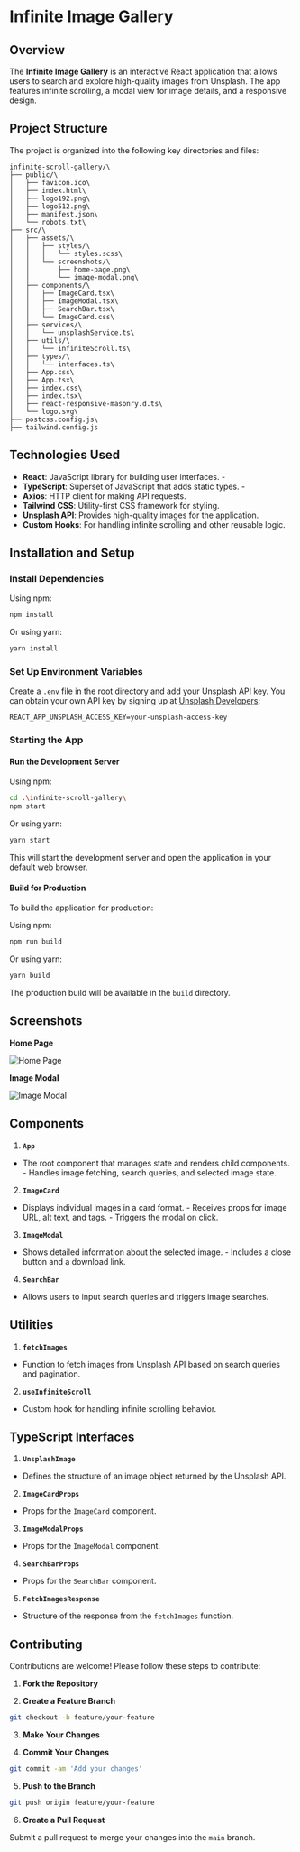 # Infinite Image Gallery

## Overview

The **Infinite Image Gallery** is an interactive React application
that allows users to search and explore high-quality images from
Unsplash. The app features infinite scrolling, a modal view for image
details, and a responsive design.

## Project Structure

The project is organized into the following key directories and files:

```arduino
infinite-scroll-gallery/\
├── public/\
│   ├── favicon.ico\
│   ├── index.html\
│   ├── logo192.png\
│   ├── logo512.png\
│   ├── manifest.json\
│   └── robots.txt\
├── src/\
│   ├── assets/\
│   │   ├── styles/\
│   │   │   └── styles.scss\
│   │   └── screenshots/\
│   │       ├── home-page.png\
│   │       └── image-modal.png\
│   ├── components/\
│   │   ├── ImageCard.tsx\
│   │   ├── ImageModal.tsx\
│   │   ├── SearchBar.tsx\
│   │   └── ImageCard.css\
│   ├── services/\
│   │   └── unsplashService.ts\
│   ├── utils/\
│   │   └── infiniteScroll.ts\
│   ├── types/\
│   │   └── interfaces.ts\
│   ├── App.css\
│   ├── App.tsx\
│   ├── index.css\
│   ├── index.tsx\
│   ├── react-responsive-masonry.d.ts\
│   └── logo.svg\
├── postcss.config.js\
├── tailwind.config.js

```

## Technologies Used

- **React**: JavaScript library for building user interfaces. -
- **TypeScript**: Superset of JavaScript that adds static types. -
- **Axios**: HTTP client for making API requests. 
- **Tailwind** **CSS**: Utility-first CSS framework for styling. 
- **Unsplash API**: Provides high-quality images for the application. 
- **Custom Hooks**: For handling infinite scrolling and other reusable logic.

## Installation and Setup

### Install Dependencies

Using npm:

```bash 
npm install 
```

Or using yarn:

```bash 
yarn install 
```

### Set Up Environment Variables

Create a `.env` file in the root directory and add your Unsplash API
key. You can obtain your own API key by signing up at [Unsplash
Developers](https://unsplash.com/developers):

``` REACT_APP_UNSPLASH_ACCESS_KEY=your-unsplash-access-key ```

### Starting the App

#### Run the Development Server

Using npm:

```bash 
cd .\infinite-scroll-gallery\
npm start
```

Or using yarn:

```bash 
yarn start
```

This will start the development server and open the application in your
default web browser.

#### Build for Production

To build the application for production:

Using npm:

```bash 
npm run build
```

Or using yarn:

```bash 
yarn build 
```

The production build will be available in the `build` directory.

## Screenshots

 **Home Page**

![Home Page](/assets/screenshots/home-page.png)

 **Image Modal**

![Image Modal](/assets/screenshots/image-modal.png)

## Components

1. **`App`**

- The root component that manages state and renders child components. -
Handles image fetching, search queries, and selected image state.

2.  **`ImageCard`**

- Displays individual images in a card format. - Receives props for
image URL, alt text, and tags. - Triggers the modal on click.

3.  **`ImageModal`**

- Shows detailed information about the selected image. - Includes a
close button and a download link.

4.  **`SearchBar`**

- Allows users to input search queries and triggers image searches.

## Utilities

1. **`fetchImages`**

- Function to fetch images from Unsplash API based on search queries
and pagination.

2. **`useInfiniteScroll`**

- Custom hook for handling infinite scrolling behavior.

## TypeScript Interfaces

1. **`UnsplashImage`**

- Defines the structure of an image object returned by the Unsplash
API.

2. **`ImageCardProps`**

- Props for the `ImageCard` component.

3. **`ImageModalProps`**

- Props for the `ImageModal` component.

4. **`SearchBarProps`**

- Props for the `SearchBar` component.

5. **`FetchImagesResponse`**

- Structure of the response from the `fetchImages` function.

## Contributing

Contributions are welcome! Please follow these steps to contribute:

1. **Fork the Repository**

2. **Create a Feature Branch**

```bash 
git checkout -b feature/your-feature 
```

3. **Make Your Changes**

4. **Commit Your Changes**

```bash 
git commit -am 'Add your changes'
```

5. **Push to the Branch**

```bash 
git push origin feature/your-feature 
```

6. **Create a Pull Request**

Submit a pull request to merge your changes into the `main` branch.
